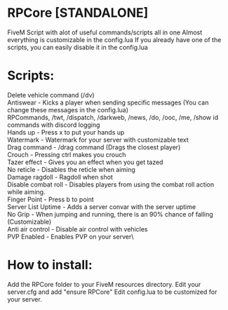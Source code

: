 # RPCore [STANDALONE]
FiveM Script with alot of useful commands/scripts all in one
Almost everything is customizable in the config.lua
If you already have one of the scripts, you can easily disable it in the config.lua



# Scripts:
Delete vehicle command (/dv)\
Antiswear - Kicks a player when sending specific messages (You can change these messages in the config.lua)\
RPCommands, /twt, /dispatch, /darkweb, /news, /do, /ooc, /me, /show id commands with discord logging\
Hands up - Press x to put your hands up\
Watermark - Watermark for your server with customizable text\
Drag command - /drag command (Drags the closest player)\
Crouch - Pressing ctrl makes you crouch\
Tazer effect - Gives you an effect when you get tazed\
No reticle - Disables the reticle when aiming\
Damage ragdoll - Ragdoll when shot\
Disable combat roll - Disables players from using the combat roll action while aiming.\
Finger Point - Press b to point\
Server List Uptime - Adds a server convar with the server uptime\
No Grip - When jumping and running, there is an 90% chance of falling (Customizable)\
Anti air control - Disable air control with vehicles\
PVP Enabled - Enables PVP on your server\


# How to install:
Add the RPCore folder to your FiveM resources directory.
Edit your server.cfg and add "ensure RPCore"
Edit config.lua to be customized for your server.
